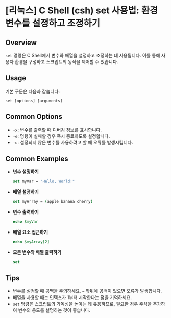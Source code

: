 # [리눅스] C Shell (csh) set 사용법: 환경 변수를 설정하고 조정하기

## Overview
`set` 명령은 C Shell에서 변수와 배열을 설정하고 조정하는 데 사용됩니다. 이를 통해 사용자 환경을 구성하고 스크립트의 동작을 제어할 수 있습니다.

## Usage
기본 구문은 다음과 같습니다:

```
set [options] [arguments]
```

## Common Options
- `-x`: 변수를 출력할 때 디버깅 정보를 표시합니다.
- `-e`: 명령이 실패할 경우 즉시 종료하도록 설정합니다.
- `-u`: 설정되지 않은 변수를 사용하려고 할 때 오류를 발생시킵니다.

## Common Examples
- **변수 설정하기**
  ```csh
  set myVar = "Hello, World!"
  ```

- **배열 설정하기**
  ```csh
  set myArray = (apple banana cherry)
  ```

- **변수 출력하기**
  ```csh
  echo $myVar
  ```

- **배열 요소 접근하기**
  ```csh
  echo $myArray[2]
  ```

- **모든 변수와 배열 출력하기**
  ```csh
  set
  ```

## Tips
- 변수를 설정할 때 공백을 주의하세요. `=` 앞뒤에 공백이 있으면 오류가 발생합니다.
- 배열을 사용할 때는 인덱스가 1부터 시작한다는 점을 기억하세요.
- `set` 명령은 스크립트의 가독성을 높이는 데 유용하므로, 필요한 경우 주석을 추가하여 변수의 용도를 설명하는 것이 좋습니다.